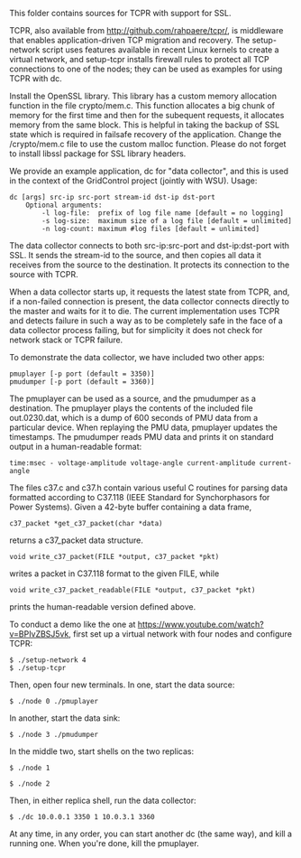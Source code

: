This folder contains sources for TCPR with support for SSL.

TCPR, also available from <http://github.com/rahpaere/tcpr/>, is middleware
that enables application-driven TCP migration and recovery.  The
setup-network script uses features available in recent Linux kernels
to create a virtual network, and setup-tcpr installs firewall rules to
protect all TCP connections to one of the nodes; they can be used as
examples for using TCPR with dc.

Install the OpenSSL library. This library has a custom memory
allocation function in the file crypto/mem.c. This function allocates
a big chunk of memory for the first time and then for the subequent
requests, it allocates memory from the same block. This is helpful
in taking the backup of SSL state which is required in failsafe
recovery of the application.  Change the /crypto/mem.c file to use
the custom malloc function.  Please do not forget to install libssl
package for SSL library headers.

We provide an example application, dc for "data collector", and this is
used in the context of the GridControl project (jointly with WSU).
Usage:

	dc [args] src-ip src-port stream-id dst-ip dst-port
		Optional arguments:
			-l log-file:  prefix of log file name [default = no logging]
			-s log-size:  maximum size of a log file [default = unlimited]
			-n log-count: maximum #log files [default = unlimited]

The data collector connects to both src-ip:src-port and dst-ip:dst-port
with SSL. It sends the stream-id to the source, and then copies all
data it receives from the source to the destination.  It protects its
connection to the source with TCPR.

When a data collector starts up, it requests the latest state from
TCPR, and, if a non-failed connection is present, the data collector
connects directly to the master and waits for it to die.  The current
implementation uses TCPR and detects failure in such a way as to be
completely safe in the face of a data collector process failing, but
for simplicity it does not check for network stack or TCPR failure.

To demonstrate the data collector,  we have included two other apps:

	pmuplayer [-p port (default = 3350)]
	pmudumper [-p port (default = 3360)]

The pmuplayer can be used as a source, and the pmudumper as a destination.
The pmuplayer plays the contents of the included file out.0230.dat,
which is a dump of 600 seconds of PMU data from a particular device.
When replaying the PMU data, pmuplayer updates the timestamps.
The pmudumper reads PMU data and prints it on standard output in a
human-readable format:

	time:msec - voltage-amplitude voltage-angle current-amplitude current-angle

The files c37.c and c37.h contain various useful C routines for parsing
data formatted according to C37.118 (IEEE Standard for Synchorphasors
for Power Systems).  Given a 42-byte buffer containing a data frame,

	c37_packet *get_c37_packet(char *data)

returns a c37_packet data structure.

	void write_c37_packet(FILE *output, c37_packet *pkt)

writes a packet in C37.118 format to the given FILE, while

	void write_c37_packet_readable(FILE *output, c37_packet *pkt)

prints the human-readable version defined above.

To conduct a demo like the one at
<https://www.youtube.com/watch?v=BPIvZBSJ5vk>, first set up a virtual
network with four nodes and configure TCPR:

	$ ./setup-network 4
	$ ./setup-tcpr

Then, open four new terminals.  In one, start the data source:

	$ ./node 0 ./pmuplayer

In another, start the data sink:

	$ ./node 3 ./pmudumper

In the middle two, start shells on the two replicas:

	$ ./node 1

	$ ./node 2

Then, in either replica shell, run the data collector:

	$ ./dc 10.0.0.1 3350 1 10.0.3.1 3360

At any time, in any order, you can start another dc (the same way),
and kill a running one.  When you're done, kill the pmuplayer.
